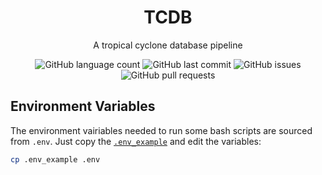 <div
    align="center"
>

# TCDB 

A tropical cyclone database pipeline

<!-- Badges -->
![GitHub language count](https://img.shields.io/github/languages/count/jjm0022/tcdb?style=plastic)
![GitHub last commit](https://img.shields.io/github/last-commit/jjm0022/tcdb)
![GitHub issues](https://img.shields.io/github/issues/jjm0022/tcdb)
![GitHub pull requests](https://img.shields.io/github/issues-pr/jjm0022/tcdb)
<!-- (Badges) -->
</div>

## Environment Variables
The environment vairiables needed to run some bash scripts are sourced from `.env`. Just copy the [`.env_example`](https://github.com/jjm0022/tcdb/blob/main/.env_example) and edit the variables:

```bash
cp .env_example .env
```